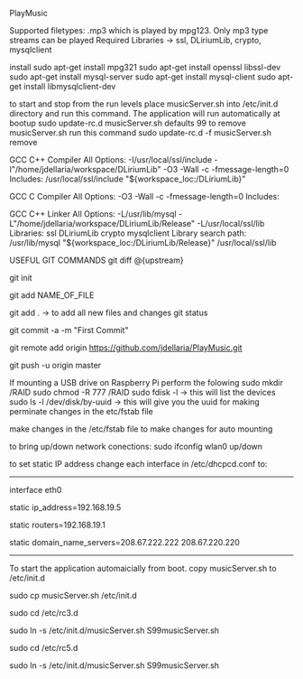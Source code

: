 PlayMusic

Supported filetypes:
.mp3 which is played by mpg123.  Only mp3 type streams can be played
Required Libraries -> ssl, DLiriumLib, crypto, mysqlclient

install
sudo apt-get install mpg321
sudo apt-get install openssl libssl-dev
sudo apt-get install mysql-server
sudo apt-get install mysql-client
sudo apt-get install libmysqlclient-dev


to start and stop from the run levels place musicServer.sh into /etc/init.d directory and run this command. The application will run automatically at bootup
sudo update-rc.d musicServer.sh defaults 99
to remove musicServer.sh run this command
sudo update-rc.d -f musicServer.sh remove


GCC C++ Compiler
All Options:
-I/usr/local/ssl/include -I"/home/jdellaria/workspace/DLiriumLib" -O3 -Wall -c -fmessage-length=0
Includes:
/usr/local/ssl/include
"${workspace_loc:/DLiriumLib}"

GCC C Compiler
All Options:
-O3 -Wall -c -fmessage-length=0
Includes:

GCC C++ Linker
All Options:
-L/usr/lib/mysql -L"/home/jdellaria/workspace/DLiriumLib/Release" -L/usr/local/ssl/lib
Libraries:
ssl
DLiriumLib
crypto
mysqlclient
Library search path:
/usr/lib/mysql
"${workspace_loc:/DLiriumLib/Release}"
/usr/local/ssl/lib


USEFUL GIT COMMANDS git diff @{upstream}

git init

git add NAME_OF_FILE


git add .     -> to add all new files and changes git status

git commit -a -m "First Commit"

git remote add origin https://github.com/jdellaria/PlayMusic.git

git push -u origin master


If mounting a USB drive on Raspberry Pi perform the folowing
sudo mkdir /RAID
sudo chmod -R 777 /RAID
sudo fdisk -l    -> this will list the devices
sudo ls -l /dev/disk/by-uuid  -> this will give you the uuid for making perminate changes in the etc/fstab file

make changes in the /etc/fstab file to make changes for auto mounting

to bring up/down network conections:
sudo ifconfig wlan0 up/down

to set static IP address change each interface in /etc/dhcpcd.conf to:
   ***
interface eth0

static ip_address=192.168.19.5

static routers=192.168.19.1

static domain_name_servers=208.67.222.222 208.67.220.220
   ***

To start the application automaicially from boot.
 copy musicServer.sh to /etc/init.d
 
 sudo cp musicServer.sh /etc/init.d
 
 sudo cd /etc/rc3.d
 
 sudo ln -s /etc/init.d/musicServer.sh S99musicServer.sh 
 
 sudo cd /etc/rc5.d
 
 sudo ln -s /etc/init.d/musicServer.sh S99musicServer.sh 

